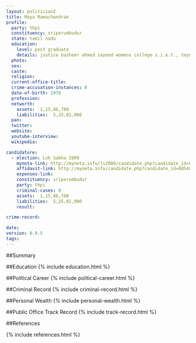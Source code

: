 ```yaml
---
layout: politician2
title: Maya Ramachandran
profile: 
  party: thpi
  constituency: sriperumbudur
  state: tamil nadu
  education: 
    level: post graduate
    details: justice basheer ahmed sayeed womens college s.i.e.t., teynampet, chennai, tamil nadu in the year 1999-2001
  photo: 
  sex: 
  caste: 
  religion: 
  current-office-title: 
  crime-accusation-instances: 0
  date-of-birth: 1978
  profession: 
  networth: 
    assets:  1,15,86,780
    liabilities:  5,25,01,000
  pan: 
  twitter: 
  website: 
  youtube-interview: 
  wikipedia: 

candidature: 
  - election: Lok Sabha 2009
    myneta-link: http://myneta.info/ls2009/candidate.php?candidate_id=8854
    affidavit-link: http://myneta.info/candidate.php?candidate_id=8854&scan=original
    expenses-link: 
    constituency: sriperumbudur 
    party: thpi
    criminal-cases: 0
    assets:  1,15,86,780
    liabilities:  5,25,01,000
    result:  

crime-record: 

date: 
version: 0.0.5
tags: 
---
```

##Summary


##Education
{% include education.html %}


##Political Career
{% include political-career.html %}


##Criminal Record
{% include criminal-record.html %}


##Personal Wealth
{% include personal-wealth.html %}


##Public Office Track Record
{% include track-record.html %}


##References


{% include references.html %}